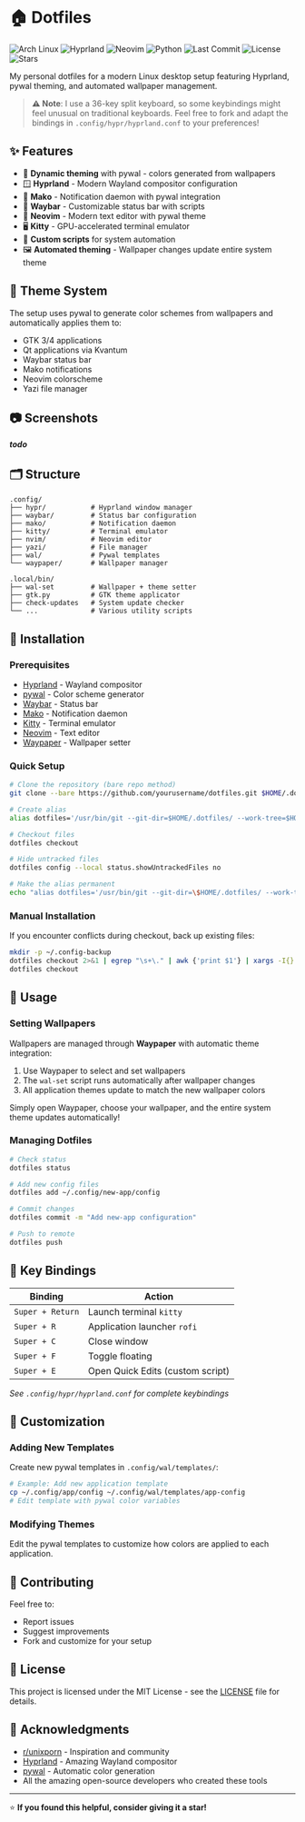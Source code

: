 # 🏠 Dotfiles

![Arch Linux](https://img.shields.io/badge/Arch%20Linux-1793D1?style=for-the-badge&logo=arch-linux&logoColor=white)
![Hyprland](https://img.shields.io/badge/Hyprland-6A0DAD?style=for-the-badge&logo=hyprland&logoColor=white)
![Neovim](https://img.shields.io/badge/Neovim-57A143?style=for-the-badge&logo=neovim&logoColor=white)
![Python](https://img.shields.io/badge/Pywal-3776AB?style=for-the-badge&logo=python&logoColor=white)
![Last Commit](https://img.shields.io/github/last-commit/saltnpepper97/dotfiles?style=for-the-badge&color=7B68EE&labelColor=2F1B69)
![License](https://img.shields.io/github/license/saltnpepper97/dotfiles?style=for-the-badge&color=FF6B9D&labelColor=8B1538)
![Stars](https://img.shields.io/github/stars/saltnpepper97/dotfiles?style=for-the-badge&color=FFD93D&labelColor=B8860B)

My personal dotfiles for a modern Linux desktop setup featuring Hyprland, pywal theming, and automated wallpaper management.

> **⚠️ Note**: I use a 36-key split keyboard, so some keybindings might feel unusual on traditional keyboards. Feel free to fork and adapt the bindings in `.config/hypr/hyprland.conf` to your preferences!

## ✨ Features

- 🎨 **Dynamic theming** with pywal - colors generated from wallpapers
- 🪟 **Hyprland** - Modern Wayland compositor configuration
- 🔔 **Mako** - Notification daemon with pywal integration
- 🔧 **Waybar** - Customizable status bar with scripts
- 📝 **Neovim** - Modern text editor with pywal theme
- 🖥️ **Kitty** - GPU-accelerated terminal emulator
- 🎯 **Custom scripts** for system automation
- 🖼️ **Automated theming** - Wallpaper changes update entire system theme

## 🎨 Theme System

The setup uses pywal to generate color schemes from wallpapers and automatically applies them to:
- GTK 3/4 applications
- Qt applications via Kvantum
- Waybar status bar
- Mako notifications
- Neovim colorscheme
- Yazi file manager

## 📷 Screenshots

***todo***

## 🗂️ Structure

```
.config/
├── hypr/           # Hyprland window manager
├── waybar/         # Status bar configuration
├── mako/           # Notification daemon
├── kitty/          # Terminal emulator
├── nvim/           # Neovim editor
├── yazi/           # File manager
├── wal/            # Pywal templates
└── waypaper/       # Wallpaper manager

.local/bin/
├── wal-set         # Wallpaper + theme setter
├── gtk.py          # GTK theme applicator
├── check-updates   # System update checker
└── ...             # Various utility scripts
```

## 🚀 Installation

### Prerequisites
- [Hyprland](https://hyprland.org/) - Wayland compositor
- [pywal](https://github.com/dylanaraps/pywal) - Color scheme generator
- [Waybar](https://github.com/Alexays/Waybar) - Status bar
- [Mako](https://github.com/emersion/mako) - Notification daemon
- [Kitty](https://sw.kovidgoyal.net/kitty/) - Terminal emulator
- [Neovim](https://neovim.io/) - Text editor
- [Waypaper](https://github.com/anufrievroman/waypaper) - Wallpaper setter

### Quick Setup

```bash
# Clone the repository (bare repo method)
git clone --bare https://github.com/yourusername/dotfiles.git $HOME/.dotfiles

# Create alias
alias dotfiles='/usr/bin/git --git-dir=$HOME/.dotfiles/ --work-tree=$HOME'

# Checkout files
dotfiles checkout

# Hide untracked files
dotfiles config --local status.showUntrackedFiles no

# Make the alias permanent
echo "alias dotfiles='/usr/bin/git --git-dir=\$HOME/.dotfiles/ --work-tree=\$HOME'" >> ~/.zshrc
```

### Manual Installation

If you encounter conflicts during checkout, back up existing files:

```bash
mkdir -p ~/.config-backup
dotfiles checkout 2>&1 | egrep "\s+\." | awk {'print $1'} | xargs -I{} mv {} ~/.config-backup/{}
dotfiles checkout
```

## 🎨 Usage

### Setting Wallpapers
Wallpapers are managed through **Waypaper** with automatic theme integration:
1. Use Waypaper to select and set wallpapers
2. The `wal-set` script runs automatically after wallpaper changes
3. All application themes update to match the new wallpaper colors

Simply open Waypaper, choose your wallpaper, and the entire system theme updates automatically!

### Managing Dotfiles
```bash
# Check status
dotfiles status

# Add new config files
dotfiles add ~/.config/new-app/config

# Commit changes
dotfiles commit -m "Add new-app configuration"

# Push to remote
dotfiles push
```

## 🎯 Key Bindings

| Binding | Action |
|---------|---------|
| `Super + Return` | Launch terminal `kitty` |
| `Super + R` | Application launcher `rofi` |
| `Super + C` | Close window |
| `Super + F` | Toggle floating |
| `Super + E` | Open Quick Edits (custom script) |

*See `.config/hypr/hyprland.conf` for complete keybindings*

## 🔧 Customization

### Adding New Templates
Create new pywal templates in `.config/wal/templates/`:

```bash
# Example: Add new application template
cp ~/.config/app/config ~/.config/wal/templates/app-config
# Edit template with pywal color variables
```

### Modifying Themes
Edit the pywal templates to customize how colors are applied to each application.

## 🤝 Contributing

Feel free to:
- Report issues
- Suggest improvements
- Fork and customize for your setup

## 📄 License

This project is licensed under the MIT License - see the [LICENSE](LICENSE) file for details.

## 🙏 Acknowledgments

- [r/unixporn](https://reddit.com/r/unixporn) - Inspiration and community
- [Hyprland](https://hyprland.org/) - Amazing Wayland compositor
- [pywal](https://github.com/dylanaraps/pywal) - Automatic color generation
- All the amazing open-source developers who created these tools

---

⭐ **If you found this helpful, consider giving it a star!**
